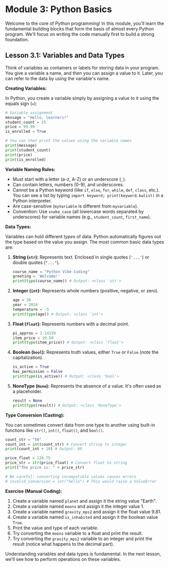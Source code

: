 # Module 3: Python Basics

Welcome to the core of Python programming! In this module, you'll learn the fundamental building blocks that form the basis of almost every Python program. We'll focus on writing the code manually first to build a strong foundation.

## Lesson 3.1: Variables and Data Types

Think of variables as containers or labels for storing data in your program. You give a variable a name, and then you can assign a value to it. Later, you can refer to the data by using the variable's name.

**Creating Variables:**

In Python, you create a variable simply by assigning a value to it using the equals sign (`=`):

```python
# Variable assignment
message = "Hello, learners!"
student_count = 25
price = 99.99
is_enrolled = True

# You can then print the values using the variable names
print(message)
print(student_count)
print(price)
print(is_enrolled)
```

**Variable Naming Rules:**

*   Must start with a letter (a-z, A-Z) or an underscore (`_`).
*   Can contain letters, numbers (0-9), and underscores.
*   Cannot be a Python keyword (like `if`, `else`, `for`, `while`, `def`, `class`, etc.). You can see a list by typing `import keyword; print(keyword.kwlist)` in a Python interpreter.
*   Are case-sensitive (`myVariable` is different from `myvariable`).
*   Convention: Use `snake_case` (all lowercase words separated by underscores) for variable names (e.g., `student_count`, `first_name`).

**Data Types:**

Variables can hold different *types* of data. Python automatically figures out the type based on the value you assign. The most common basic data types are:

1.  **String (`str`):** Represents text. Enclosed in single quotes (`'...'`) or double quotes (`"..."`).
    ```python
    course_name = "Python Vibe Coding"
    greeting = 'Welcome!'
    print(type(course_name)) # Output: <class 'str'>
    ```

2.  **Integer (`int`):** Represents whole numbers (positive, negative, or zero).
    ```python
    age = 30
    year = 2024
    temperature = -5
    print(type(age)) # Output: <class 'int'>
    ```

3.  **Float (`float`):** Represents numbers with a decimal point.
    ```python
    pi_approx = 3.14159
    item_price = 19.50
    print(type(item_price)) # Output: <class 'float'>
    ```

4.  **Boolean (`bool`):** Represents truth values, either `True` or `False` (note the capitalization).
    ```python
    is_active = True
    has_permission = False
    print(type(is_active)) # Output: <class 'bool'>
    ```

5.  **NoneType (`None`):** Represents the absence of a value. It's often used as a placeholder.
    ```python
    result = None
    print(type(result)) # Output: <class 'NoneType'>
    ```

**Type Conversion (Casting):**

You can sometimes convert data from one type to another using built-in functions like `str()`, `int()`, `float()`, and `bool()`.

```python
count_str = "50"
count_int = int(count_str) # Convert string to integer
print(count_int + 10) # Output: 60

price_float = 120.75
price_str = str(price_float) # Convert float to string
print("The price is: " + price_str)

# Be careful: converting incompatible values causes errors
# invalid_conversion = int("hello") # This would raise a ValueError
```

**Exercise (Manual Coding):**

1.  Create a variable named `planet` and assign it the string value "Earth".
2.  Create a variable named `moons` and assign it the integer value 1.
3.  Create a variable named `gravity_mps2` and assign it the float value 9.81.
4.  Create a variable named `is_inhabited` and assign it the boolean value `True`.
5.  Print the value and type of each variable.
6.  Try converting the `moons` variable to a float and print the result.
7.  Try converting the `gravity_mps2` variable to an integer and print the result (notice what happens to the decimal part).

Understanding variables and data types is fundamental. In the next lesson, we'll see how to perform operations on these variables.
